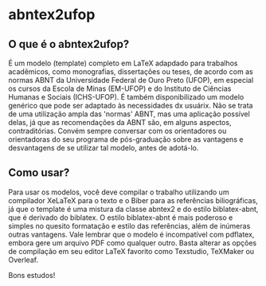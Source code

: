 # abntex2ufop

## O que é o abntex2ufop?
É um modelo (template) completo em LaTeX adapdado para trabalhos acadêmicos, como monografias, dissertações ou teses, de acordo com as normas ABNT da Universidade Federal de Ouro Preto (UFOP), em especial os cursos da Escola de Minas (EM-UFOP) e do Instituto de Ciências Humanas e Sociais (ICHS-UFOP). É também disponibilizado um modelo genérico que pode ser adaptado às necessidades dx usuárix. Não se trata de uma utilização ampla das 'normas' ABNT, mas uma aplicação possível delas, já que as recomendações da ABNT são, em alguns aspectos, contraditórias. Convém sempre conversar com os orientadores ou orientadoras do seu programa de pós-graduação sobre as vantagens e desvantagens de se utilizar tal modelo, antes de adotá-lo. 

## Como usar?
Para usar os modelos, você deve compilar o trabalho utilizando um compilador XeLaTeX para o texto e o Biber para as referências biliográficas, já que o template é uma mistura da classe abntex2 e do estilo biblatex-abnt, que é derivado do biblatex. O estilo biblatex-abnt é mais poderoso e simples no quesito formatação e estilo das referências, além de inúmeras outras vantagens. Vale lembrar que o modelo é incompatível com pdflatex, embora gere um arquivo PDF como qualquer outro. Basta alterar as opções de compilação em seu editor LaTeX favorito como Texstudio, TeXMaker ou Overleaf.

Bons estudos!
